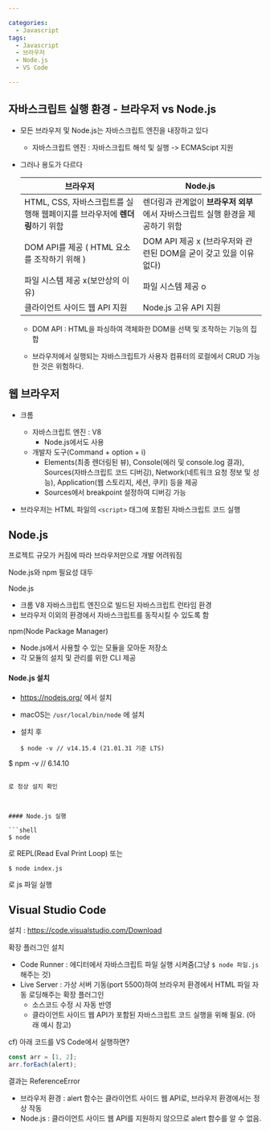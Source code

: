 ```yaml
---

categories:
  - Javascript
tags:
  - Javascript
  - 브라우저
  - Node.js
  - VS Code

---
```




## 자바스크립트 실행 환경 - 브라우저 vs Node.js

- 모든 브라우저 및 Node.js는 자바스크립트 엔진을 내장하고 있다
  
  - 자바스크립트 엔진 : 자바스크립트 해석 및 실행 -> ECMAScipt 지원
  
- 그러나 용도가 다르다

  | 브라우저                                                     | Node.js                                                      |
  | ------------------------------------------------------------ | ------------------------------------------------------------ |
  | HTML, CSS, 자바스크립트를 실행해 웹페이지를 브라우저에 **렌더링**하기 위함 | 렌더링과 관계없이 **브라우저 외부**에서 자바스크립트 실행 환경을 제공하기 위함 |
  | DOM API를 제공 ( HTML 요소를 조작하기 위해 )                 | DOM API 제공 x (브라우저와 관련된 DOM을 굳이 갖고 있을 이유 없다) |
  | 파일 시스템 제공 x(보안상의 이유)                            | 파일 시스템 제공 o                                           |
  | 클라이언트 사이드 웹 API 지원                                | Node.js 고유 API 지원                                        |

  - DOM API : HTML을 파싱하여 객체화한 DOM을 선택 및 조작하는 기능의 집합

  - 브라우저에서 실행되는 자바스크립트가 사용자 컴퓨터의 로컬에서 CRUD 가능한 것은 위험하다.



## 웹 브라우저

- 크롬
  - 자바스크립트 엔진 : V8
    - Node.js에서도 사용
  - 개발자 도구(Command + option + i)
    - Elements(최종 렌더링된 뷰), Console(에러 및 console.log 결과), Sources(자바스크립트 코드 디버깅), Network(네트워크 요청 정보 및 성능), Application(웹 스토리지, 세션, 쿠키) 등을 제공
    - Sources에서 breakpoint 설정하여 디버깅 가능

- 브라우저는 HTML 파일의 `<script>` 태그에 포함된 자바스크립트 코드 실행



## Node.js

프로젝트 규모가 커짐에 따라 브라우저만으로 개발 어려워짐

Node.js와 npm 필요성 대두

Node.js 

- 크롬 V8 자바스크립트 엔진으로 빌드된 자바스크립트 런타임 환경
- 브라우저 이외의 환경에서 자바스크립트를 동작시킬 수 있도록 함

npm(Node Package Manager)

- Node.js에서 사용할 수 있는 모듈을 모아둔 저장소
- 각 모듈의 설치 및 관리를 위한 CLI 제공



#### Node.js 설치

- <https://nodejs.org/> 에서 설치

- macOS는 `/usr/local/bin/node` 에 설치

- 설치 후  
  
  ```shell
  $ node -v // v14.15.4 (21.01.31 기준 LTS)
$ npm -v // 6.14.10
  ```
  
  로 정상 설치 확인



#### Node.js 실행

```shell
$ node
```

로 REPL(Read Eval Print Loop) 또는

```shell
$ node index.js
```

로 js 파일 실행



## Visual Studio Code

설치 : <https://code.visualstudio.com/Download>

확장 플러그인 설치

- Code Runner : 에디터에서 자바스크립트 파일 실행 시켜줌(그냥 `$ node 파일.js` 해주는 것)
- Live Server : 가상 서버 기동(port 5500)하여 브라우저 환경에서 HTML 파일 자동 로딩해주는 확장 플러그인
  - 소스코드 수정 시 자동 반영
  - 클라이언트 사이드 웹 API가 포함된 자바스크립트 코드 실행을 위해 필요. (아래 예시 참고)

cf) 아래 코드를 VS Code에서 실행하면?

```javascript
const arr = [1, 2];
arr.forEach(alert);
```

결과는 ReferenceError

- 브라우저 환경 : alert 함수는 클라이언트 사이드 웹 API로, 브라우저 환경에서는 정상 작동
- Node.js : 클라이언트 사이드 웹 API를 지원하지 않으므로 alert 함수를 알 수 없음.

